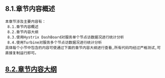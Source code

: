 
## 8.1.章节内容概述
    本章节涉及主要内容有：
     8.1.章节内容概述
     8.2.章节内容大纲
     8.3.使用Hystrix DashBoard对服务单个节点访数据况进行统计分析
     8.4.使用Turbine对服务多个节点访数据况进行统计分析
	具体每个小节中包含的内容可使通过下面的章节内容大纲进行查看,所有代码均经过严格测试,可直接复制运行即可。

## <a href="/enhance/markmap/backend/springcloud/springcloud-eureka/chapter/springcloud-eureka-outline5-chapter8.html" target="_blank">8.2.章节内容大纲</a>

<Markmap localtion="/enhance/markmap/backend/springcloud/springcloud-eureka/chapter/springcloud-eureka-outline5-chapter8.html" height="500rem"/>


